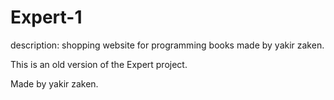 # Expert-1
description: shopping website for programming books made by yakir zaken. 

This is an old version of the Expert project.

Made by yakir zaken.

